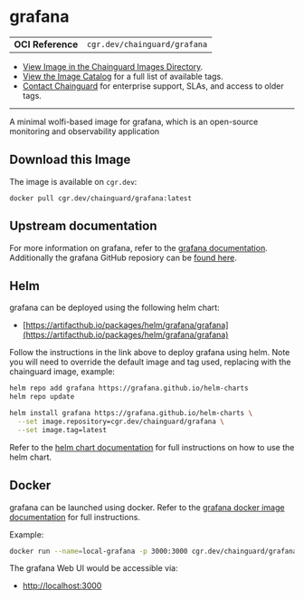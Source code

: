 <!--monopod:start-->
# grafana
| | |
| - | - |
| **OCI Reference** | `cgr.dev/chainguard/grafana` |


* [View Image in the Chainguard Images Directory](https://images.chainguard.dev/directory/image/grafana/overview).
* [View the Image Catalog](https://console.chainguard.dev/images/catalog) for a full list of available tags.
* [Contact Chainguard](https://www.chainguard.dev/chainguard-images) for enterprise support, SLAs, and access to older tags.

---
<!--monopod:end-->

<!--overview:start-->
A minimal wolfi-based image for grafana, which is an open-source monitoring and observability application
<!--overview:end-->

<!--getting:start-->
## Download this Image
The image is available on `cgr.dev`:

```
docker pull cgr.dev/chainguard/grafana:latest
```
<!--getting:end-->

<!--body:start-->
## Upstream documentation
For more information on grafana, refer to the [grafana documentation](https://grafana.com/docs/).
Additionally the grafana GitHub reposiory can be [found here](https://github.com/grafana/grafana).

## Helm
grafana can be deployed using the following helm chart:
- [https://artifacthub.io/packages/helm/grafana/grafana](https://artifacthub.io/packages/helm/grafana/grafana)

Follow the instructions in the link above to deploy grafana using helm. Note you
will need to override the default image and tag used, replacing with the
chainguard image, example:

```bash
helm repo add grafana https://grafana.github.io/helm-charts
helm repo update

helm install grafana https://grafana.github.io/helm-charts \
  --set image.repository=cgr.dev/chainguard/grafana \
  --set image.tag=latest
```

Refer to the [helm chart documentation](https://artifacthub.io/packages/helm/grafana/grafana)
for full instructions on how to use the helm chart.

## Docker
grafana can be launched using docker. Refer to the
[grafana docker image documentation](https://grafana.com/docs/grafana/latest/setup-grafana/installation/docker)
for full instructions.

Example:

```bash
docker run --name=local-grafana -p 3000:3000 cgr.dev/chainguard/grafana:latest
```

The grafana Web UI would be accessible via:
- [http://localhost:3000](http://localhost:3000)
<!--body:end-->
